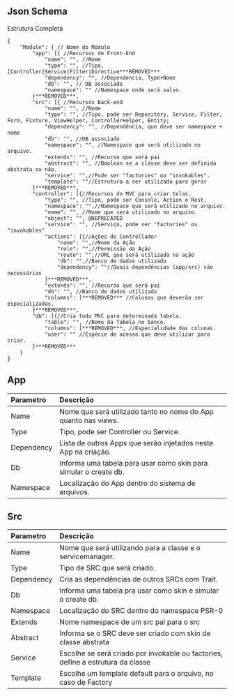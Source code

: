 ## Json Schema 

Estrutura Completa

    {
    	"Module": { // Nome do Módulo
    		"app": [{ //Recursos de Front-End
    			"name": "", //Nome
    			"type": "", //Tipo, [Controller|Service|Filter|Directive***REMOVED***
    			"dependency": "", //Dependencia, Type+Nome
    			"db": "", // DB associado
    			"namespace": "" //Namespace onde será salvo.
    		}***REMOVED***,
    		"src": [{ //Recursos Back-end
    			"name": "", //Nome 
    			"type": "", //Tipo, pode ser Repository, Service, Filter, Form, Fixture, ViewHelper, ControllerHelper, Entity;
    			"dependency": "", //Dependência, que deve ser namespace + nome
    			"db": "", //DB associado
    			"namespace": "", //Namespace que será utilizado no arquivo.
    			"extends": "", //Recurso que será pai 
    			"abstract": "", //Boolean se a classe deve ser definida abstrata ou não.
    			"service": "",//Pode ser "factories" ou "invokables".
    			"template": ""//Estrutura a ser utilizada para gerar 
    		}***REMOVED***,
    		"controller": [{//Recursos do MVC para criar telas.
    			"type": "", //Tipo, pode ser Console, Action e Rest.
    			"namespace": "",//Namespace que será utilizado no arquivo.
    			"name": "", //Nome que será utilizado no arquivo.
    			"object": "", @DEPRECATED
    			"service": "", //Serviço, pode ser "factories" ou "invokables"
    			"actions": [{//Ações do Controllador
    				"name": "",//Nome da Ação
    				"role": "",//Permissão da Ação
    				"route": "",//URL que será utilizada na ação
    				"db": "",//Banco de dados utilizado
    				"dependency": ""//Quais dependências (app/src) são necessárias
    			}***REMOVED***,
    			"extends": "", //Recurso que será pai
    			"db": "", //Banco de dados utilizado
    			"columns": [***REMOVED*** //Colunas que deverão ser especializadas.
    		}***REMOVED***,
    		"db": [{//Cria todo MVC para determinada tabela.
    			"table": "", //Nome da Tabela no banco.
    			"columns": [***REMOVED***, //Especialidade das colunas.
    			"user": "" //Espécie de acesso que deve utilizar para criar.
    		}***REMOVED***
    	}
    }


## App

| Parametro | Descrição |
|:--|:--|
| Name | Nome que será utilizado tanto no nome do App quanto nas views. |
| Type | Tipo, pode ser Controller ou Service. |
| Dependency | Lista de outros Apps que serão injetados neste App na criação. |
| Db | Informa uma tabela para usar como skin para simular o create db. |
| Namespace | Localização do App dentro do sistema de arquivos. |


## Src

| Parametro | Descrição |
|:--|:--|
| Name | Nome que será utilizando para a classe e o servicemanager. |
| Type | Tipo de SRC que será criado. |
| Dependency | Cria as dependências de outros SRCs com Trait. |
| Db | Informa uma tabela pra usar como skin e simular o create db. |
| Namespace | Localização do SRC dentro do namespace PSR-0 |
| Extends | Nome namespace de um src pai para o src |
| Abstract | Informa se o SRC deve ser criado com skin de classe abstrata |
| Service | Escolhe se será criado por invokable ou factories, define a estrutura da classe |
| Template | Escolhe um template default para o arquivo, no caso de Factory |
